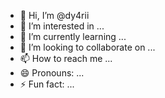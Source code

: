 - 👋 Hi, I’m @dy4rii
- 👀 I’m interested in ...
- 🌱 I’m currently learning ...
- 💞️ I’m looking to collaborate on ...
- 📫 How to reach me ...
- 😄 Pronouns: ...
- ⚡ Fun fact: ...

<!---
dy4rii/dy4rii is a ✨ special ✨ repository because its `README.md` (this file) appears on your GitHub profile.
You can click the Preview link to take a look at your changes.
--->
